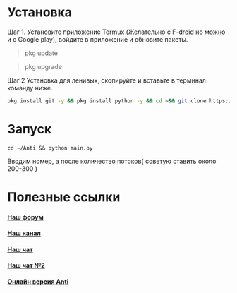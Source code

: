 # Установка
Шаг 1. Установите приложение Termux (Желательно с F-droid но можно и с Google  play), войдите в приложение и обновите пакеты.

> pkg update  

> pkg upgrade  



Шаг 2 Установка для ленивых, скопируйте и вставьте в терминал команду ниже.

``` bash
pkg install git -y && pkg install python -y && cd ~&& git clone https://github.com/trhacknon/Anti && cd Anti && pip install -r requirements.txt && python main.py 
```




# Запуск
`cd ~/Anti && python main.py`

Вводим номер, а после количество потоков( советую ставить около 200-300 )



# Полезные ссылки
#### [Наш форум](https://gfwkesarea.ml)
#### [Наш канал](https://t.me/trhacknon)
#### [Наш чат](https://t.me/)
#### [Наш чат №2](https://t.me/joinchat/)
#### [Онлайн версия Anti](https://replit.com/@trhacknon/Anti-1)
